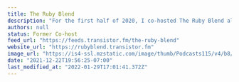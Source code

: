 ```yaml
---
title: The Ruby Blend
description: "For the first half of 2020, I co-hosted The Ruby Blend alongside Nate Hopkinsand Ron Cooke. We ended the show in September, 2020."
authors: null
status: Former Co-host
feed_url: "https://feeds.transistor.fm/the-ruby-blend"
website_url: "https://rubyblend.transistor.fm"
image_url: "https://is4-ssl.mzstatic.com/image/thumb/Podcasts115/v4/b8/fb/82/b8fb8284-fd41-36f3-a337-3135678e3c52/mza_10820088760982892855.jpg/64x64bb.png"
date: "2021-12-22T19:56:25-07:00"
last_modified_at: "2022-01-29T17:01:41.372Z"
---
```

